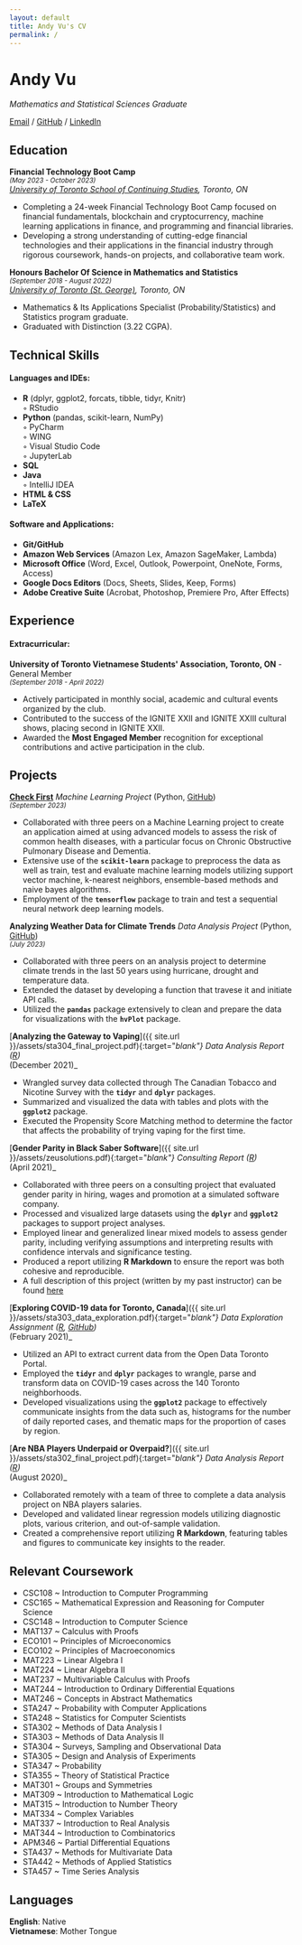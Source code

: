 ```yaml
---
layout: default
title: Andy Vu's CV
permalink: /
---
```


# Andy Vu

_Mathematics and Statistical Sciences Graduate_ <br>

[Email](mailto:andy.vu@alum.utoronto.ca) / [GitHub](https://github.com/andyvu016/) / [LinkedIn](https://www.linkedin.com/in/andy-vu-a01214265/)

## Education

**Financial Technology Boot Camp** <br>
<sup>_(May 2023 - October 2023)_ </sup> <br>
_[University of Toronto School of Continuing Studies](https://bootcamp.learn.utoronto.ca/fintech/), Toronto, ON_
  - Completing a 24-week Financial Technology Boot Camp focused on financial fundamentals, blockchain and cryptocurrency, machine learning applications in finance, and programming and financial libraries.
  - Developing a strong understanding of cutting-edge financial technologies and their applications in the financial industry through rigorous coursework, hands-on projects, and collaborative team work. 


**Honours Bachelor Of Science in Mathematics and Statistics** <br>
<sup>_(September 2018 - August 2022)_ </sup> <br>
_[University of Toronto (St. George)](https://www.utoronto.ca/), Toronto, ON_
  - Mathematics & Its Applications Specialist (Probability/Statistics) and Statistics program graduate.
  - Graduated with Distinction (3.22 CGPA).

## Technical Skills

#### Languages and IDEs:
  - **R** (dplyr, ggplot2, forcats, tibble, tidyr, Knitr)  
    ◦ RStudio  
  - **Python** (pandas, scikit-learn, NumPy)  
    ◦ PyCharm <br>
    ◦ WING <br>
    ◦ Visual Studio Code <br>
    ◦ JupyterLab
  - **SQL**
  - **Java**  
    ◦ IntelliJ IDEA  
  - **HTML & CSS**   
  - **LaTeX**

#### Software and Applications:
  - **Git/GitHub**
  - **Amazon Web Services** (Amazon Lex, Amazon SageMaker, Lambda)
  - **Microsoft Office** (Word, Excel, Outlook, Powerpoint, OneNote, Forms, Access)
  - **Google Docs Editors** (Docs, Sheets, Slides, Keep, Forms)
  - **Adobe Creative Suite** (Acrobat, Photoshop, Premiere Pro, After Effects) 

## Experience

#### Extracurricular:
**University of Toronto Vietnamese Students' Association, Toronto, ON** - General Member <br>
<sup>_(September 2018 - April 2022)_ </sup> <br>
  - Actively participated in monthly social, academic and cultural events organized by the club.
  - Contributed to the success of the IGNITE XXII and IGNITE XXIII cultural shows, placing second in IGNITE XXII.
  - Awarded the **Most Engaged Member** recognition for exceptional contributions and active participation in the club.

## Projects
[**Check First**](https://check-first.streamlit.app/) _Machine Learning Project_ (Python, [GitHub](https://github.com/andyvu016/project2-team2)) <br>
<sup>_(September 2023)_ </sup> <br>
  - Collaborated with three peers on a Machine Learning project to create an application aimed at using advanced models to assess the risk of common health diseases, with a particular focus on Chronic Obstructive Pulmonary Disease and Dementia.
  - Extensive use of the **`scikit-learn`** package to preprocess the data as well as train, test and evaluate machine learning models utilizing support vector machine, k-nearest neighbors, ensemble-based methods and naive bayes algorithms.
  - Employment of the **`tensorflow`** package to train and test a sequential neural network deep learning models. 

**Analyzing Weather Data for Climate Trends** _Data Analysis Project_ (Python, [GitHub](https://github.com/ssjaweid/project1team1-1)) <br>
<sup>_(July 2023)_ </sup> <br>
  - Collaborated with three peers on an analysis project to determine climate trends in the last 50 years using hurricane, drought and temperature data.
  - Extended the dataset by developing a function that travese it and initiate API calls.
  - Utilized the **`pandas`** package extensively to clean and prepare the data for visualizations with the **`hvPlot`** package.

[**Analyzing the Gateway to Vaping**]({{ site.url }}/assets/sta304_final_project.pdf){:target="_blank"} _Data Analysis Report_ ([R](https://github.com/andyvu016/andyvu016.github.io/blob/gh-pages/assets/sta304_final_project.Rmd)) <br>
<sup>_(December 2021)_ </sup> <br>
  - Wrangled survey data collected through The Canadian Tobacco and Nicotine Survey with the **`tidyr`** and **`dplyr`** packages.
  - Summarized and visualized the data with tables and plots with the **`ggplot2`** package.
  - Executed the Propensity Score Matching method to determine the factor that affects the probability of trying vaping for the first time.

[**Gender Parity in Black Saber Software**]({{ site.url }}/assets/zeusolutions.pdf){:target="_blank"} _Consulting Report_ ([R](https://github.com/andyvu016/andyvu016.github.io/blob/gh-pages/assets/zeusolutions.Rmd)) <br>
<sup>_(April 2021)_ </sup> <br>
  - Collaborated with three peers on a consulting project that evaluated gender parity in hiring, wages and promotion at a simulated software company.
  - Processed and visualized large datasets using the **`dplyr`** and **`ggplot2`** packages to support project analyses.
  - Employed linear and generalized linear mixed models to assess gender parity, including verifying assumptions and interpreting results with confidence intervals and significance testing.
  - Produced a report utilizing **R Markdown** to ensure the report was both cohesive and reproducible.
  - A full description of this project (written by my past instructor) can be found [here](https://www.lizabolton.com/sta303_winter21_note) 

[**Exploring COVID-19 data for Toronto, Canada**]({{ site.url }}/assets/sta303_data_exploration.pdf){:target="_blank"} _Data Exploration Assignment_ ([R](https://github.com/andyvu016/andyvu016.github.io/blob/gh-pages/assets/sta303_data-exploration.Rmd), [GitHub](https://github.com/andyvu016/data_exploration)) <br>
<sup>_(February 2021)_ </sup> <br>
  - Utilized an API to extract current data from the Open Data Toronto Portal.
  - Employed the **`tidyr`** and **`dplyr`** packages to wrangle, parse and transform data on COVID-19 cases across the 140 Toronto neighborhoods.
  - Developed visualizations using the **`ggplot2`** package to effectively communicate insights from the data such as, histograms for the number of daily reported cases, and thematic maps for the proportion of cases by region.

[**Are NBA Players Underpaid or Overpaid?**]({{ site.url }}/assets/sta302_final_project.pdf){:target="_blank"} _Data Analysis Report_ ([R](https://github.com/andyvu016/andyvu016.github.io/blob/gh-pages/assets/sta302_final_project.Rmd)) <br>
<sup>_(August 2020)_ </sup> <br>
  - Collaborated remotely with a team of three to complete a data analysis project on NBA players salaries. 
  - Developed and validated linear regression models utilizing diagnostic plots, various criterion, and out-of-sample validation.
  - Created a comprehensive report utilizing **R Markdown**, featuring tables and figures to communicate key insights to the reader.

## Relevant Coursework
  - CSC108 ~ Introduction to Computer Programming
  - CSC165 ~ Mathematical Expression and Reasoning for Computer Science
  - CSC148 ~ Introduction to Computer Science
  - MAT137 ~ Calculus with Proofs
  - ECO101 ~ Principles of Microeconomics
  - ECO102 ~ Principles of Macroeconomics
  - MAT223 ~ Linear Algebra I
  - MAT224 ~ Linear Algebra II
  - MAT237 ~ Multivariable Calculus with Proofs
  - MAT244 ~ Introduction to Ordinary Differential Equations
  - MAT246 ~ Concepts in Abstract Mathematics
  - STA247 ~ Probability with Computer Applications
  - STA248 ~ Statistics for Computer Scientists
  - STA302 ~ Methods of Data Analysis I
  - STA303 ~ Methods of Data Analysis II
  - STA304 ~ Surveys, Sampling and Observational Data
  - STA305 ~ Design and Analysis of Experiments
  - STA347 ~ Probability
  - STA355 ~ Theory of Statistical Practice
  - MAT301 ~ Groups and Symmetries
  - MAT309 ~ Introduction to Mathematical Logic
  - MAT315 ~ Introduction to Number Theory
  - MAT334 ~ Complex Variables
  - MAT337 ~ Introduction to Real Analysis
  - MAT344 ~ Introduction to Combinatorics
  - APM346 ~ Partial Differential Equations
  - STA437 ~ Methods for Multivariate Data
  - STA442 ~ Methods of Applied Statistics
  - STA457 ~ Time Series Analysis

## Languages

**English**: Native <br>
**Vietnamese**: Mother Tongue
